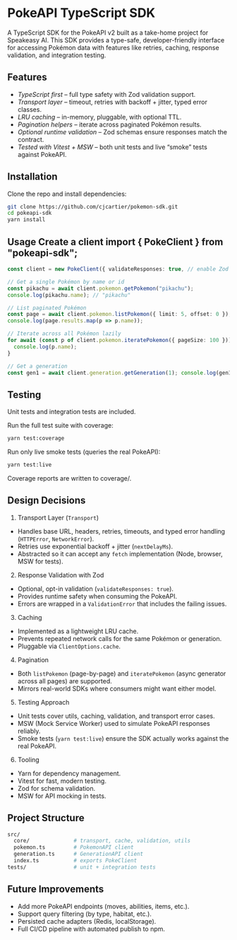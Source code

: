 # PokeAPI TypeScript SDK

A TypeScript SDK for the PokeAPI v2 built as a take-home project for Speakeasy AI. This SDK provides a type-safe,
developer-friendly interface for accessing Pokémon data with features like retries, caching, response validation, and
integration testing.

## Features

- _TypeScript first_ – full type safety with Zod validation support.
- _Transport layer_ – timeout, retries with backoff + jitter, typed error classes.
- _LRU caching_ – in-memory, pluggable, with optional TTL.
- _Pagination helpers_ – iterate across paginated Pokémon results.
- _Optional runtime validation_ – Zod schemas ensure responses match the contract.
- _Tested with Vitest + MSW_ – both unit tests and live “smoke” tests against PokeAPI.

## Installation

Clone the repo and install dependencies:

```bash
git clone https://github.com/cjcartier/pokemon-sdk.git
cd pokeapi-sdk
yarn install
```

## Usage Create a client import { PokeClient } from "pokeapi-sdk";

```ts
const client = new PokeClient({ validateResponses: true, // enable Zod validation });

// Get a single Pokémon by name or id
const pikachu = await client.pokemon.getPokemon("pikachu");
console.log(pikachu.name); // "pikachu"

// List paginated Pokémon
const page = await client.pokemon.listPokemon({ limit: 5, offset: 0 });
console.log(page.results.map(p => p.name));

// Iterate across all Pokémon lazily
for await (const p of client.pokemon.iteratePokemon({ pageSize: 100 })) {
  console.log(p.name);
}

// Get a generation
const gen1 = await client.generation.getGeneration(1); console.log(gen1.name);
```

## Testing

Unit tests and integration tests are included.

Run the full test suite with coverage:

```bash
yarn test:coverage
```

Run only live smoke tests (queries the real PokeAPI):

```bash
yarn test:live
```

Coverage reports are written to coverage/.

## Design Decisions

1. Transport Layer (`Transport`)

- Handles base URL, headers, retries, timeouts, and typed error handling (`HTTPError`, `NetworkError`).
- Retries use exponential backoff + jitter (`nextDelayMs`).
- Abstracted so it can accept any `fetch` implementation (Node, browser, MSW for tests).

2. Response Validation with Zod

- Optional, opt-in validation (`validateResponses: true`).
- Provides runtime safety when consuming the PokeAPI.
- Errors are wrapped in a `ValidationError` that includes the failing issues.

3. Caching

- Implemented as a lightweight LRU cache.
- Prevents repeated network calls for the same Pokémon or generation.
- Pluggable via `ClientOptions.cache`.

4. Pagination

- Both `listPokemon` (page-by-page) and `iteratePokemon` (async generator across all pages) are supported.
- Mirrors real-world SDKs where consumers might want either model.

5. Testing Approach

- Unit tests cover utils, caching, validation, and transport error cases.
- MSW (Mock Service Worker) used to simulate PokeAPI responses reliably.
- Smoke tests (`yarn test:live`) ensure the SDK actually works against the real PokeAPI.

6. Tooling

- Yarn for dependency management.
- Vitest for fast, modern testing.
- Zod for schema validation.
- MSW for API mocking in tests.

## Project Structure

```bash
src/
  core/              # transport, cache, validation, utils
  pokemon.ts         # PokemonAPI client
  generation.ts      # GenerationAPI client
  index.ts           # exports PokeClient
tests/               # unit + integration tests
```

## Future Improvements

- Add more PokeAPI endpoints (moves, abilities, items, etc.).
- Support query filtering (by type, habitat, etc.).
- Persisted cache adapters (Redis, localStorage).
- Full CI/CD pipeline with automated publish to npm.
